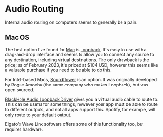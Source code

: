 # Audio Routing

Internal audio routing on computers seems to generally be a pain.

## Mac OS

The best option I've found for [Mac](computers/mac.md) is
[Loopback](https://rogueamoeba.com/loopback/). It's easy to use with a
drag-and-drop interface and seems to allow you to connect any source to any
destination, including virtual destinations. The only drawback is the price; as
of February 2023, it's priced at $104 USD, however this seems like a valuable
purchase if you need to be able to do this.

For Intel-based Macs, [Soundflower](https://github.com/mattingalls/Soundflower)
is an option. It was originally developed by Rogue Amoeba (the same company who
makes Loopback), but was open sourced.

[BlackHole Audio Loopback Driver](https://github.com/ExistentialAudio/BlackHole)
gives you a virtual audio cable to route to. This can be useful for some things,
however your app must be able to route to different outputs, and not all apps
support this. Spotify, for example, will only route to your default output.

Elgato's Wave Link software offers some of this functionality too, but requires
hardware.
